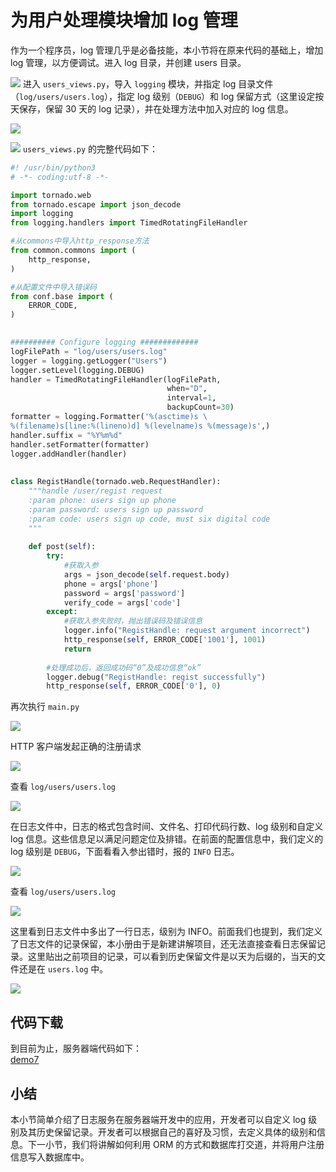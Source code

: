 # 为用户处理模块增加 log 管理

作为一个程序员，log 管理几乎是必备技能，本小节将在原来代码的基础上，增加 log 管理，以方便调试。进入 log 目录，并创建 users 目录。
 
![](https://user-gold-cdn.xitu.io/2018/4/7/1629e7188017afcc?w=853&h=186&f=png&s=18537)
进入 `users_views.py`，导入 `logging` 模块，并指定 log 目录文件（`log/users/users.log`），指定 log 级别（`DEBUG`）和 log 保留方式（这里设定按天保存，保留 30 天的 log 记录），并在处理方法中加入对应的 log 信息。
 
![](https://user-gold-cdn.xitu.io/2018/4/7/1629e71ad3457ad9?w=534&h=588&f=png&s=38020)
 
![](https://user-gold-cdn.xitu.io/2018/4/7/1629e71c8fccad36?w=475&h=394&f=png&s=24933)
`users_views.py` 的完整代码如下：

```python
#! /usr/bin/python3
# -*- coding:utf-8 -*-

import tornado.web
from tornado.escape import json_decode
import logging
from logging.handlers import TimedRotatingFileHandler

#从commons中导入http_response方法
from common.commons import (
    http_response,
)

#从配置文件中导入错误码
from conf.base import (
    ERROR_CODE,
)
 

########## Configure logging #############
logFilePath = "log/users/users.log"
logger = logging.getLogger("Users")  
logger.setLevel(logging.DEBUG)  
handler = TimedRotatingFileHandler(logFilePath,  
                                   when="D",  
                                   interval=1,  
                                   backupCount=30)  
formatter = logging.Formatter('%(asctime)s \
%(filename)s[line:%(lineno)d] %(levelname)s %(message)s',)  
handler.suffix = "%Y%m%d"
handler.setFormatter(formatter)
logger.addHandler(handler)
 
 
class RegistHandle(tornado.web.RequestHandler):
    """handle /user/regist request
    :param phone: users sign up phone
    :param password: users sign up password
    :param code: users sign up code, must six digital code
    """
        
    def post(self):
        try:
            #获取入参
            args = json_decode(self.request.body)
            phone = args['phone']
            password = args['password']
            verify_code = args['code']
        except:
            #获取入参失败时，抛出错误码及错误信息
            logger.info("RegistHandle: request argument incorrect")
            http_response(self, ERROR_CODE['1001'], 1001)
            return 
            
        #处理成功后，返回成功码“0”及成功信息“ok”
        logger.debug("RegistHandle: regist successfully")
        http_response(self, ERROR_CODE['0'], 0)
```

再次执行 `main.py`
 
![](https://user-gold-cdn.xitu.io/2018/4/7/1629e7200615e2a4?w=998&h=169&f=png&s=25114)

HTTP 客户端发起正确的注册请求
 
![](https://user-gold-cdn.xitu.io/2018/4/7/1629e721e89630dc?w=760&h=577&f=png&s=25499)

查看 `log/users/users.log`
 
![](https://user-gold-cdn.xitu.io/2018/4/7/1629e723ba998464?w=1135&h=191&f=png&s=27275)

在日志文件中，日志的格式包含时间、文件名、打印代码行数、log 级别和自定义 log 信息。这些信息足以满足问题定位及排错。在前面的配置信息中，我们定义的 log 级别是 `DEBUG`，下面看看入参出错时，报的 `INFO` 日志。
 
![](https://user-gold-cdn.xitu.io/2018/4/7/1629e72638e45fe7?w=745&h=568&f=png&s=25457)

查看 `log/users/users.log`
 
![](https://user-gold-cdn.xitu.io/2018/4/7/1629e7283ad03005?w=1221&h=291&f=png&s=46000)

这里看到日志文件中多出了一行日志，级别为 INFO。前面我们也提到，我们定义了日志文件的记录保留，本小册由于是新建讲解项目，还无法直接查看日志保留记录。这里贴出之前项目的记录，可以看到历史保留文件是以天为后缀的，当天的文件还是在 `users.log` 中。
 
![](https://user-gold-cdn.xitu.io/2018/4/7/1629e72a64423a2c?w=742&h=450&f=png&s=28047)

## 代码下载

到目前为止，服务器端代码如下：  
[demo7](https://github.com/Jawish185/demo7.git)

## 小结

本小节简单介绍了日志服务在服务器端开发中的应用，开发者可以自定义 log 级别及其历史保留记录。开发者可以根据自己的喜好及习惯，去定义具体的级别和信息。下一小节，我们将讲解如何利用 ORM 的方式和数据库打交道，并将用户注册信息写入数据库中。
